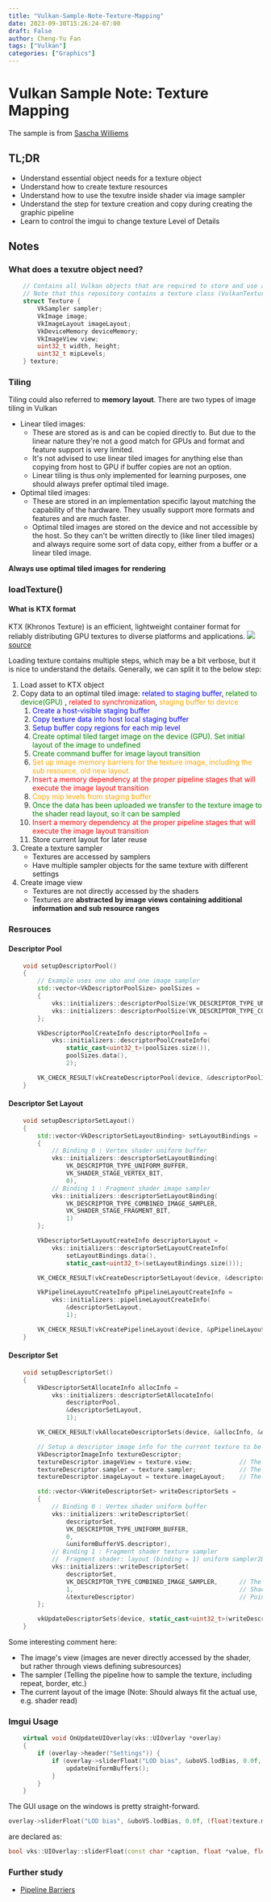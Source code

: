 ```yaml
---
title: "Vulkan-Sample-Note-Texture-Mapping"
date: 2023-09-30T15:26:24-07:00
draft: False
author: Cheng-Yu Fan
tags: ["Vulkan"]
categories: ["Graphics"]
---
```

# Vulkan Sample Note: Texture Mapping
The sample is from [Sascha Williems](https://github.com/SaschaWillems/Vulkan/tree/master/examples/)

## TL;DR
* Understand essential object needs for a texture object
* Understand how to create texture resources
* Understand how to use the texutre inside shader via image sampler
* Understand the step for texture creation and copy during creating the graphic pipeline
* Learn to control the imgui to change texture Level of Details


## Notes

### What does a texutre object need?
```cpp
	// Contains all Vulkan objects that are required to store and use a texture
	// Note that this repository contains a texture class (VulkanTexture.hpp) that encapsulates texture loading functionality in a class that is used in subsequent demos
	struct Texture {
		VkSampler sampler;
		VkImage image;
		VkImageLayout imageLayout;
		VkDeviceMemory deviceMemory;
		VkImageView view;
		uint32_t width, height;
		uint32_t mipLevels;
	} texture;
```

### Tiling
Tiling could also referred to **memory layout**.
There are two types of image tiling in Vulkan
* Linear tiled images:
    * These are stored as is and can be copied directly to. But due to the linear nature they're not a good match for GPUs and format and feature support is very limited.
    * It's not advised to use linear tiled images for anything else than copying from host to GPU if buffer copies are not an option.
    * Linear tiling is thus only implemented for learning purposes, one should always prefer optimal tiled image.
* Optimal tiled images:
    * These are stored in an implementation specific layout matching the capability of the hardware. They usually support more formats and features and are much faster.
    * Optimal tiled images are stored on the device and not accessible by the host. So they can't be written directly to (like liner tiled images) and always require
			some sort of data copy, either from a buffer or	a linear tiled image.
            
**Always use optimal tiled images for rendering**

### loadTexture()

#### What is KTX format
KTX (Khronos Texture) is an efficient, lightweight container format for reliably distributing GPU textures to diverse platforms and applications.
![](/Vk_Texture_KTX.png)
[source](https://www.khronos.org/ktx/)

Loading texture contains multiple steps, which may be a bit verbose, but it is nice to understand the details. Generally, we can split it to the below step:
1. Load asset to KTX object
2. Copy data to an optimal tiled image: <span style="color:blue">related to staging buffer</span>, <span style="color:green">related to device(GPU) </span>,  <span style="color:red">related to synchronization</span>, <span style="color:orange"> staging buffer to device</span> 
    1. <span style="color:blue">Create a host-visible staging buffer</span>
    2.  <span style="color:blue">Copy texture data into host local staging buffer</span>
    3.  <span style="color:blue">Setup buffer copy regions for each mip level</span>
    4. <span style="color:green">Create optimal tiled target image on the device (GPU). Set initial layout of the image to undefined</span>
    5. <span style="color:green">Create command buffer for image layout transition</span>
    6.  <span style="color:orange">Set up image memory barriers for the texture image, including the sub resource, old new layout.</span>
    7. <span style="color:red">Insert a memory dependency at the proper pipeline stages that will execute the image layout transition</span>
    8. <span style="color:orange">Copy mip levels from staging buffer</span>
    9. <span style="color:green">Once the data has been uploaded we transfer to the texture image to the shader read layout, so it can be sampled</span>
    10. <span style="color:red">Insert a memory dependency at the proper pipeline stages that will execute the image layout transition</span>
    11. Store current layout for later reuse
3. Create a texture sampler
    * Textures are accessed by samplers
    * Have multiple sampler objects for the same texture with different settings
4. Create image view
    * Textures are not directly accessed by the shaders
	* Textures are **abstracted by image views containing additional information and sub resource ranges**

### Resrouces

#### Descriptor Pool
```cpp
	void setupDescriptorPool()
	{
		// Example uses one ubo and one image sampler
		std::vector<VkDescriptorPoolSize> poolSizes =
		{
			vks::initializers::descriptorPoolSize(VK_DESCRIPTOR_TYPE_UNIFORM_BUFFER, 1),
			vks::initializers::descriptorPoolSize(VK_DESCRIPTOR_TYPE_COMBINED_IMAGE_SAMPLER, 1)
		};

		VkDescriptorPoolCreateInfo descriptorPoolInfo =
			vks::initializers::descriptorPoolCreateInfo(
				static_cast<uint32_t>(poolSizes.size()),
				poolSizes.data(),
				2);

		VK_CHECK_RESULT(vkCreateDescriptorPool(device, &descriptorPoolInfo, nullptr, &descriptorPool));
	}
```

#### Descriptor Set Layout
```cpp
	void setupDescriptorSetLayout()
	{
		std::vector<VkDescriptorSetLayoutBinding> setLayoutBindings =
		{
			// Binding 0 : Vertex shader uniform buffer
			vks::initializers::descriptorSetLayoutBinding(
				VK_DESCRIPTOR_TYPE_UNIFORM_BUFFER,
				VK_SHADER_STAGE_VERTEX_BIT,
				0),
			// Binding 1 : Fragment shader image sampler
			vks::initializers::descriptorSetLayoutBinding(
				VK_DESCRIPTOR_TYPE_COMBINED_IMAGE_SAMPLER,
				VK_SHADER_STAGE_FRAGMENT_BIT,
				1)
		};

		VkDescriptorSetLayoutCreateInfo descriptorLayout =
			vks::initializers::descriptorSetLayoutCreateInfo(
				setLayoutBindings.data(),
				static_cast<uint32_t>(setLayoutBindings.size()));

		VK_CHECK_RESULT(vkCreateDescriptorSetLayout(device, &descriptorLayout, nullptr, &descriptorSetLayout));

		VkPipelineLayoutCreateInfo pPipelineLayoutCreateInfo =
			vks::initializers::pipelineLayoutCreateInfo(
				&descriptorSetLayout,
				1);

		VK_CHECK_RESULT(vkCreatePipelineLayout(device, &pPipelineLayoutCreateInfo, nullptr, &pipelineLayout));
	}
```

#### Descriptor Set
```cpp
	void setupDescriptorSet()
	{
		VkDescriptorSetAllocateInfo allocInfo =
			vks::initializers::descriptorSetAllocateInfo(
				descriptorPool,
				&descriptorSetLayout,
				1);

		VK_CHECK_RESULT(vkAllocateDescriptorSets(device, &allocInfo, &descriptorSet));

		// Setup a descriptor image info for the current texture to be used as a combined image sampler
		VkDescriptorImageInfo textureDescriptor;
		textureDescriptor.imageView = texture.view;				// The image's view (images are never directly accessed by the shader, but rather through views defining subresources)
		textureDescriptor.sampler = texture.sampler;			// The sampler (Telling the pipeline how to sample the texture, including repeat, border, etc.)
		textureDescriptor.imageLayout = texture.imageLayout;	// The current layout of the image (Note: Should always fit the actual use, e.g. shader read)

		std::vector<VkWriteDescriptorSet> writeDescriptorSets =
		{
			// Binding 0 : Vertex shader uniform buffer
			vks::initializers::writeDescriptorSet(
				descriptorSet,
				VK_DESCRIPTOR_TYPE_UNIFORM_BUFFER,
				0,
				&uniformBufferVS.descriptor),
			// Binding 1 : Fragment shader texture sampler
			//	Fragment shader: layout (binding = 1) uniform sampler2D samplerColor;
			vks::initializers::writeDescriptorSet(
				descriptorSet,
				VK_DESCRIPTOR_TYPE_COMBINED_IMAGE_SAMPLER,		// The descriptor set will use a combined image sampler (sampler and image could be split)
				1,												// Shader binding point 1
				&textureDescriptor)								// Pointer to the descriptor image for our texture
		};

		vkUpdateDescriptorSets(device, static_cast<uint32_t>(writeDescriptorSets.size()), writeDescriptorSets.data(), 0, NULL);
	}
```
Some interesting comment here:
* The image's view (images are never directly accessed by the shader, but rather through views defining subresources)
* The sampler (Telling the pipeline how to sample the texture, including repeat, border, etc.)
* The current layout of the image (Note: Should always fit the actual use, e.g. shader read)

### Imgui Usage
```cpp
	virtual void OnUpdateUIOverlay(vks::UIOverlay *overlay)
	{
		if (overlay->header("Settings")) {
			if (overlay->sliderFloat("LOD bias", &uboVS.lodBias, 0.0f, (float)texture.mipLevels)) {
				updateUniformBuffers();
			}
		}
	}
```
The GUI usage on the windows is pretty straight-forward.

```cpp
overlay->sliderFloat("LOD bias", &uboVS.lodBias, 0.0f, (float)texture.mipLevels)
```
are declared as: 
```cpp
bool vks::UIOverlay::sliderFloat(const char *caption, float *value, float min, float max);
```

### Further study 
* [Pipeline Barriers](https://arm-software.github.io/vulkan_best_practice_for_mobile_developers/samples/performance/pipeline_barriers/pipeline_barriers_tutorial.html)
